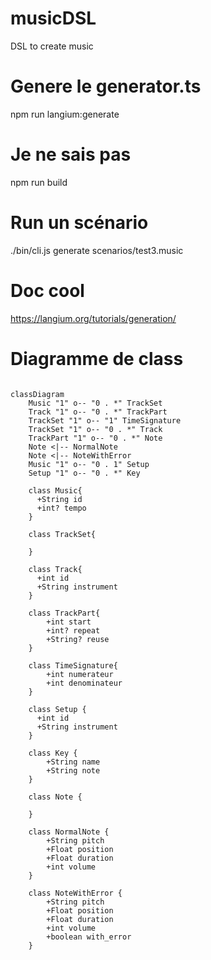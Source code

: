 # musicDSL
DSL to create music


# Genere le generator.ts
npm run langium:generate

# Je ne sais pas 
npm run build

# Run un scénario 
./bin/cli.js generate scenarios/test3.music 

# Doc cool 

https://langium.org/tutorials/generation/


# Diagramme de class

```mermaid

classDiagram
    Music "1" o-- "0 . *" TrackSet
    Track "1" o-- "0 . *" TrackPart
    TrackSet "1" o-- "1" TimeSignature
    TrackSet "1" o-- "0 . *" Track
    TrackPart "1" o-- "0 . *" Note
    Note <|-- NormalNote
    Note <|-- NoteWithError
    Music "1" o-- "0 . 1" Setup
    Setup "1" o-- "0 . *" Key

    class Music{
      +String id
      +int? tempo
    }

    class TrackSet{

    }

    class Track{
      +int id
      +String instrument
    }

    class TrackPart{
        +int start
        +int? repeat
        +String? reuse
    }
    
    class TimeSignature{
        +int numerateur
        +int denominateur
    }

    class Setup {
      +int id
      +String instrument
    }

    class Key {
        +String name
        +String note
    }

    class Note {

    }

    class NormalNote {
        +String pitch
        +Float position
        +Float duration
        +int volume
    }

    class NoteWithError {
        +String pitch
        +Float position
        +Float duration
        +int volume
        +boolean with_error
    }
```